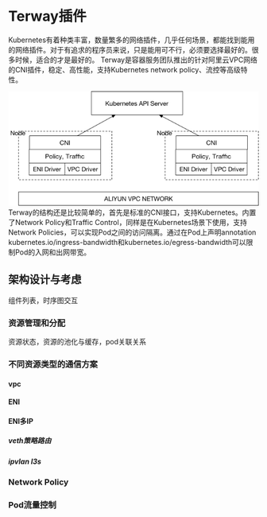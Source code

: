 # Terway插件
Kubernetes有着种类丰富，数量繁多的网络插件，几乎任何场景，都能找到能用的网络插件。对于有追求的程序员来说，只是能用可不行，必须要选择最好的。很多时候，适合的才是最好的。
Terway是容器服务团队推出的针对阿里云VPC网络的CNI插件，稳定、高性能，支持Kubernetes network policy、流控等高级特性。

![terway](images/terway.png)
Terway的结构还是比较简单的，首先是标准的CNI接口，支持Kubernetes。内置了Network Policy和Traffic Control，同样是在Kubernetes场景下使用，支持Network Policies，可以实现Pod之间的访问隔离。通过在Pod上声明annotation kubernetes.io/ingress-bandwidth和kubernetes.io/egress-bandwidth可以限制Pod的入网和出网带宽。

## 架构设计与考虑
组件列表，时序图交互

### 资源管理和分配
资源状态，资源的池化与缓存，pod关联关系

### 不同资源类型的通信方案
#### vpc
#### ENI
#### ENI多IP
##### veth策略路由
##### ipvlan l3s

### Network Policy

### Pod流量控制